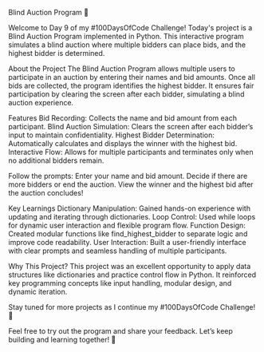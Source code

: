Blind Auction Program 🎯

Welcome to Day 9 of my #100DaysOfCode Challenge! Today's project is a Blind Auction Program implemented in Python. This interactive program simulates a blind auction where multiple bidders can place bids, and the highest bidder is determined.

About the Project
The Blind Auction Program allows multiple users to participate in an auction by entering their names and bid amounts. Once all bids are collected, the program identifies the highest bidder. It ensures fair participation by clearing the screen after each bidder, simulating a blind auction experience.

Features
Bid Recording: Collects the name and bid amount from each participant.
Blind Auction Simulation: Clears the screen after each bidder’s input to maintain confidentiality.
Highest Bidder Determination: Automatically calculates and displays the winner with the highest bid.
Interactive Flow: Allows for multiple participants and terminates only when no additional bidders remain.

Follow the prompts:
Enter your name and bid amount.
Decide if there are more bidders or end the auction.
View the winner and the highest bid after the auction concludes!

Key Learnings
Dictionary Manipulation: Gained hands-on experience with updating and iterating through dictionaries.
Loop Control: Used while loops for dynamic user interaction and flexible program flow.
Function Design: Created modular functions like find_highest_bidder to separate logic and improve code readability.
User Interaction: Built a user-friendly interface with clear prompts and seamless handling of multiple participants.

Why This Project?
This project was an excellent opportunity to apply data structures like dictionaries and practice control flow in Python. It reinforced key programming concepts like input handling, modular design, and dynamic iteration.

Stay tuned for more projects as I continue my #100DaysOfCode Challenge! 🚀

Feel free to try out the program and share your feedback. Let’s keep building and learning together! 🎯
